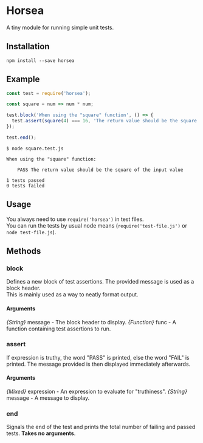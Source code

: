 # Horsea

A tiny module for running simple unit tests.

## Installation

```
npm install --save horsea
```

## Example

``` js
const test = require('horsea');

const square = num => num * num;

test.block('When using the "square" function', () => {
  test.assert(square(4) === 16, 'The return value should be the square of the input value');
});

test.end();
```

```
$ node square.test.js 

When using the "square" function:

    PASS The return value should be the square of the input value

1 tests passed
0 tests failed
```

## Usage

You always need to use `require('horsea')` in test files.  
You can run the tests by usual node means (`require('test-file.js')` or `node test-file.js`).

## Methods

### block

Defines a new block of test assertions. The provided message is used as a block header.  
This is mainly used as a way to neatly format output.

#### Arguments

*{String}* message - The block header to display.
*{Function}* func - A function containing test assertions to run.

### assert
If expression is truthy, the word "PASS" is printed, else the word "FAIL" is 
printed. The message provided is then displayed immediately afterwards.

#### Arguments
*{Mixed}* expression - An expression to evaluate for "truthiness".
*{String}* message - A message to display.

### end
Signals the end of the test and prints the total number of failing and passed 
tests. **Takes no arguments**.

